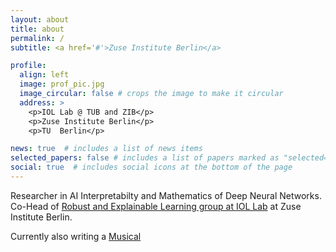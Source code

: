 ```yaml
---
layout: about
title: about
permalink: /
subtitle: <a href='#'>Zuse Institute Berlin</a>

profile:
  align: left
  image: prof_pic.jpg
  image_circular: false # crops the image to make it circular
  address: >
    <p>IOL Lab @ TUB and ZIB</p>
    <p>Zuse Institute Berlin</p>
    <p>TU  Berlin</p>

news: true  # includes a list of news items
selected_papers: false # includes a list of papers marked as "selected={true}"
social: true  # includes social icons at the bottom of the page
---
```


Researcher in AI Interpretabilty and Mathematics of Deep Neural Networks. Co-Head of [Robust and Explainable Learning group at IOL Lab](https://iol.zib.de/research/) at Zuse Institute Berlin.

Currently also writing a <a href="_projects/AI_Musical.md">Musical</a>
